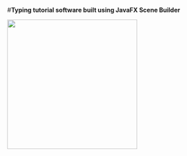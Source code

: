 #**Typing tutorial software built using JavaFX Scene Builder**
<div style="display: flex; flex-wrap: wrap; gap: 10px;">
    <img src="https://github.com/user-attachments/assets/1e0ebdc8-3651-4ceb-b908-44e001ea27be" style="width: 300px; object-fit: cover;">
    <img src=" " style="width: 300px; object-fit: cover;">
    <img src=" " style="width: 300px; object-fit: cover;">
    <img src=" " style="width: 300px; object-fit: cover;">
</div>
<!-- (https://github.com/user-attachments/assets/1e0ebdc8-3651-4ceb-b908-44e001ea27be) -->
